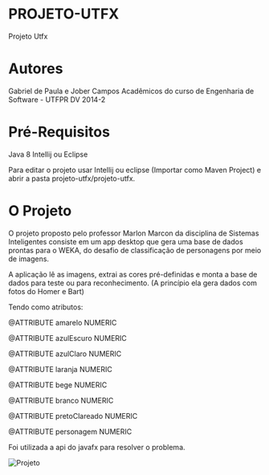 # PROJETO-UTFX
Projeto Utfx 

# Autores
Gabriel de Paula e Jober Campos
Acadêmicos do curso de Engenharia de Software - UTFPR DV
2014-2


# Pré-Requisitos
Java 8
Intellij ou Eclipse

Para editar o projeto usar Intellij ou eclipse (Importar como Maven Project) e abrir a pasta projeto-utfx/projeto-utfx.

# O Projeto
O projeto proposto pelo professor Marlon Marcon da disciplina de Sistemas Inteligentes consiste em um app desktop que gera uma base de dados prontas para o WEKA, do desafio de classificação de personagens por meio de imagens. 

A aplicação lê as imagens, extrai as cores pré-definidas e monta a base de dados para teste ou para reconhecimento.
(A princípio ela gera dados com fotos do Homer e Bart)

Tendo como atributos:

@ATTRIBUTE amarelo NUMERIC

@ATTRIBUTE azulEscuro NUMERIC

@ATTRIBUTE azulClaro NUMERIC

@ATTRIBUTE laranja NUMERIC

@ATTRIBUTE bege NUMERIC

@ATTRIBUTE branco NUMERIC

@ATTRIBUTE pretoClareado NUMERIC

@ATTRIBUTE personagem NUMERIC

Foi utilizada a api do javafx para resolver o problema.


![Projeto](https://image.prntscr.com/image/1O4SGcBCTHql6DXoAWXVbg.png)


